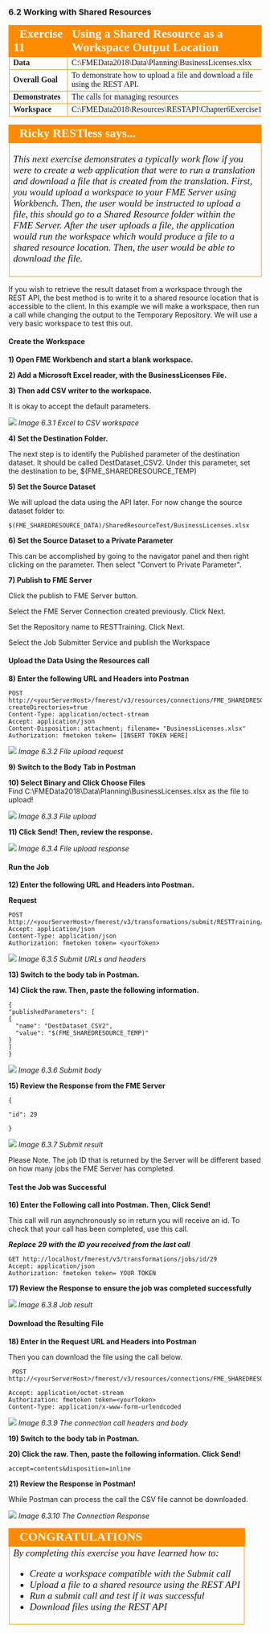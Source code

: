 
### 6.2 Working with Shared Resources

<table style="border-spacing: 0px;border-collapse: collapse;font-family:serif">
<tr>
<td width=25% style="vertical-align:middle;background-color:darkorange;border: 2px solid darkorange">
<i class="fa fa-cogs fa-lg fa-pull-left fa-fw" style="color:white;padding-right: 12px;vertical-align:text-top"></i>
<span style="color:white;font-size:x-large;font-weight: bold">Exercise 11 </span>
</td>
<td style="border: 2px solid darkorange;background-color:darkorange;color:white">
<span style="color:white;font-size:x-large;font-weight: bold"> Using a Shared Resource as a Workspace Output Location</span>
</td>
</tr>

<tr>
<td style="border: 1px solid darkorange; font-weight: bold">Data</td>
<td style="border: 1px solid darkorange">C:\FMEData2018\Data\Planning\BusinessLicenses.xlsx</td>
</tr>

<tr>
<td style="border: 1px solid darkorange; font-weight: bold">Overall Goal</td>
<td style="border: 1px solid darkorange"> To demonstrate how to upload a file and download a file using the REST API. </td>
</tr>

<tr>
<td style="border: 1px solid darkorange; font-weight: bold">Demonstrates</td>
<td style="border: 1px solid darkorange"> The calls for managing resources </td>
</tr>
<tr>
<td style="border: 1px solid darkorange; font-weight: bold">Workspace</td>
<td style="border: 1px solid darkorange"> C:\FMEData2018\Resources\RESTAPI\Chapter6Exercise11 </td>
</tr>


</table>

<table style="border-spacing: 0px">
<tr>
<td style="vertical-align:middle;background-color:darkorange;border: 2px solid darkorange">
<i class="fa fa-quote-left fa-lg fa-pull-left fa-fw" style="color:white;padding-right: 12px;vertical-align:text-top"></i>
<span style="color:white;font-size:x-large;font-weight: bold;font-family:serif">Ricky RESTless says...</span>
</td>
</tr>

<tr>
<td style="border: 1px solid darkorange">
<span style="font-family:serif; font-style:italic; font-size:larger">

This next exercise demonstrates a typically work flow if you were to create a web application that were to run a translation and download a file that is created from the translation. First, you would upload a workspace to your FME Server using Workbench. Then, the user would be instructed to upload a file, this should go to a Shared Resource folder within the FME Server. After the user uploads a file, the application would run the workspace which would produce a file to a shared resource location. Then, the user would be able to download the file.

</span>
</td>
</tr>
</table>



If you wish to retrieve the result dataset from a workspace through the
REST API, the best method is to write it to a shared resource location
that is accessible to the client. In this example we will make a
workspace, then run a call while changing the output to the Temporary
Repository. We will use a very basic workspace to test this out.

#### Create the Workspace

**1)  Open FME Workbench and start a blank workspace.**

**2) Add a Microsoft Excel reader, with the BusinessLicenses File.**

**3) Then add CSV writer to the workspace.**

It is okay to accept the default parameters.


![](./Images/image6.3.1.Excel.png)
*Image 6.3.1 Excel to CSV workspace*

**4) Set the Destination Folder.**

The next step is to identify the Published parameter of the destination dataset. It should be called DestDataset_CSV2. Under this parameter, set the destination to be, $(FME_SHAREDRESOURCE_TEMP)

**5) Set the Source Dataset**

We will upload the data using the API later. For now change the source dataset folder to:

    $(FME_SHAREDRESOURCE_DATA)/SharedResourceTest/BusinessLicenses.xlsx

**6) Set the Source Dataset to a Private Parameter**

This can be accomplished by going to the navigator panel and then right clicking on the parameter. Then select "Convert to Private Parameter".


**7) Publish to FME Server**

Click the publish to FME Server button.

 Select the FME Server Connection created previously. Click Next.

Set the Repository name to RESTTraining. Click Next.

Select the Job Submitter Service and publish the Workspace


#### Upload the Data Using the Resources call

**8) Enter the following URL and Headers into Postman**

    POST http://<yourServerHost>/fmerest/v3/resources/connections/FME_SHAREDRESOURCE_DATA/filesys/SharedResourceTest?createDirectories=true
    Content-Type: application/octect-stream
    Accept: application/json
    Content-Disposition: attachment; filename= "BusinessLicenses.xlsx"
    Authorization: fmetoken token= [INSERT TOKEN HERE]

  ![](./Images/image6.3.2.UploadRequest.png)
    *Image 6.3.2 File upload request*

**9) Switch to the Body Tab in Postman**

**10) Select Binary and Click Choose Files**
<br>
Find
C:\FMEData2018\Data\Planning\BusinessLicenses.xlsx as the file to upload!

![](./Images/image6.3.3.FileUpload.png)
  *Image 6.3.3 File upload*

**11) Click Send! Then, review the response.**

![](./Images/image6.3.4.UploadResponse.png)
  *Image 6.3.4 File upload response*


#### Run the Job

**12) Enter the following URL and Headers into Postman.**

**Request**

    POST
    http://<yourServerHost>/fmerest/v3/transformations/submit/RESTTraining/Chapter6Exercise11.fmw
    Accept: application/json
    Content-Type: application/json
    Authorization: fmetoken token= <yourToken>


  ![](./Images/image6.3.5.SubmitURL.png)
      *Image 6.3.5 Submit URLs and headers*

**13) Switch to the body tab in Postman.**

**14) Click the raw. Then, paste the following information.**

    {
    "publishedParameters": [
    {
      "name": "DestDataset_CSV2",
      "value": "$(FME_SHAREDRESOURCE_TEMP)"
    }
    ]
    }

  ![](./Images/image6.3.6.SubmitBody.png)
    *Image 6.3.6 Submit body*


**15) Review the Response from the FME Server**

    {

    "id": 29

    }

![](./Images/image6.3.7.SubmitResult.png)
*Image 6.3.7 Submit result*


Please Note. The job ID that is returned by the Server will be different based on how many jobs the FME Server has completed.

#### Test the Job was Successful

**16) Enter the Following call into Postman. Then, Click Send!**

This call will run asynchronously so in return you will receive an id.
To check that your call has been completed, use this call.

***Replace 29 with the ID you received from the last call***

    GET http://localhost/fmerest/v3/transformations/jobs/id/29
    Accept: application/json
    Authorization: fmetoken token= YOUR TOKEN

**17) Review the Response to ensure the job was completed successfully**


![](./Images/image6.3.8.JobResult.png)
*Image 6.3.8 Job result*



#### Download the Resulting File


**18) Enter in the Request URL and Headers into Postman**

Then you can download the file using the call below.

     POST http://<yourServerHost>/fmerest/v3/resources/connections/FME_SHAREDRESOURCE_TEMP/download/Business_Licences.csv

    Accept: application/octet-stream
    Authorization: fmetoken token=<yourToken>
    Content-Type: application/x-www-form-urlendcoded

  ![](./Images/image6.3.9.ConnectionsHeaders.png)
  *Image 6.3.9 The connection call headers and body*

**19) Switch to the body tab in Postman.**

**20) Click the raw. Then, paste the following information. Click Send!**

    accept=contents&disposition=inline

**21) Review the Response in Postman!**

While Postman can process the call the CSV file cannot be downloaded.

![](./Images/image6.3.10.ConnectionsResponse.png)
*Image 6.3.10 The Connection Response*

<!--Exercise Congratulations Section-->

<table style="border-spacing: 0px">
<tr>
<td style="vertical-align:middle;background-color:darkorange;border: 2px solid darkorange">
<i class="fa fa-thumbs-o-up fa-lg fa-pull-left fa-fw" style="color:white;padding-right: 12px;vertical-align:text-top"></i>
<span style="color:white;font-size:x-large;font-weight: bold;font-family:serif">CONGRATULATIONS</span>
</td>
</tr>

<tr>
<td style="border: 1px solid darkorange">
<span style="font-family:serif; font-style:italic; font-size:larger">
By completing this exercise you have learned how to:
<br>
<ul><li>Create a workspace compatible with the Submit call</li>
<li>Upload a file to a shared resource using the REST API</li>
<li>Run a submit call and test if it was successful</li>
<li>Download files using the REST API</li>

</span>
</td>
</tr>
</table>
